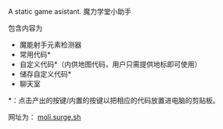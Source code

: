 A static game asistant.
魔力学堂小助手

包含内容为
- 魔能射手元素检测器
- 常用代码*
- 自定义代码*（内供地图代码，用户只需提供地标即可使用）
- 储存自定义代码*
- 聊天室

*：点击产出的按键/内置的按键以把相应的代码放置进电脑的剪贴板。

网址为： <a href="https://moli.surge.sh/">moli.surge.sh</a>